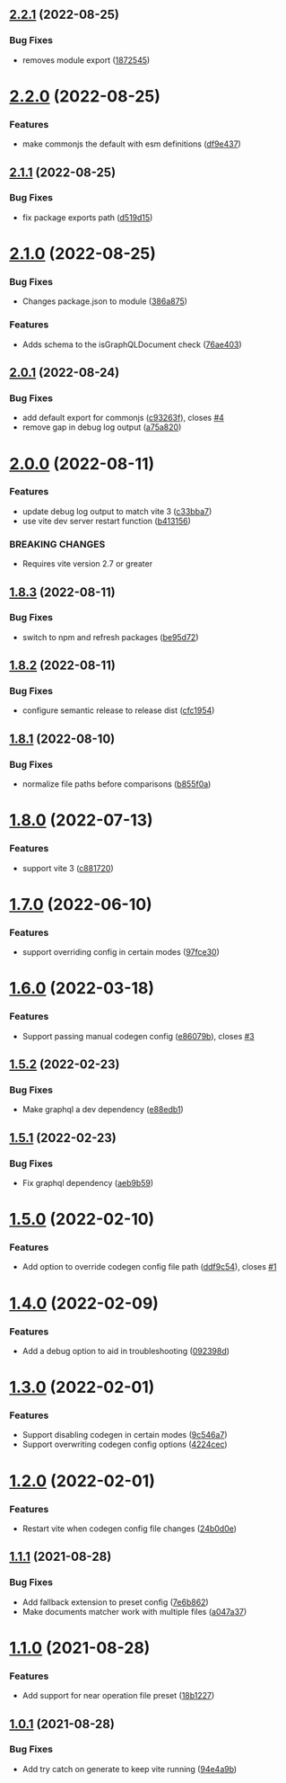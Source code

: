 ## [2.2.1](https://github.com/danielwaltz/vite-plugin-graphql-codegen/compare/v2.2.0...v2.2.1) (2022-08-25)


### Bug Fixes

* removes module export ([1872545](https://github.com/danielwaltz/vite-plugin-graphql-codegen/commit/18725450c9cdcc990e0af3de5e9e1046087d3a08))

# [2.2.0](https://github.com/danielwaltz/vite-plugin-graphql-codegen/compare/v2.1.1...v2.2.0) (2022-08-25)


### Features

* make commonjs the default with esm definitions ([df9e437](https://github.com/danielwaltz/vite-plugin-graphql-codegen/commit/df9e4374bf318ff4b9beddd76e0271820de3078d))

## [2.1.1](https://github.com/danielwaltz/vite-plugin-graphql-codegen/compare/v2.1.0...v2.1.1) (2022-08-25)


### Bug Fixes

* fix package exports path ([d519d15](https://github.com/danielwaltz/vite-plugin-graphql-codegen/commit/d519d156f999613a3b128ee68270fb9ee880994e))

# [2.1.0](https://github.com/danielwaltz/vite-plugin-graphql-codegen/compare/v2.0.1...v2.1.0) (2022-08-25)


### Bug Fixes

* Changes package.json to module ([386a875](https://github.com/danielwaltz/vite-plugin-graphql-codegen/commit/386a875c4703f0c32daf139365567ae1d071e32a))


### Features

* Adds schema to the isGraphQLDocument check ([76ae403](https://github.com/danielwaltz/vite-plugin-graphql-codegen/commit/76ae403afe58e02f315aa4141af7c93d44a75032))

## [2.0.1](https://github.com/danielwaltz/vite-plugin-graphql-codegen/compare/v2.0.0...v2.0.1) (2022-08-24)


### Bug Fixes

* add default export for commonjs ([c93263f](https://github.com/danielwaltz/vite-plugin-graphql-codegen/commit/c93263f118a249f8fc9f3f9bb0ea3d4bf02d2e0e)), closes [#4](https://github.com/danielwaltz/vite-plugin-graphql-codegen/issues/4)
* remove gap in debug log output ([a75a820](https://github.com/danielwaltz/vite-plugin-graphql-codegen/commit/a75a820e1daa376396466b1618085fdf047f7d87))

# [2.0.0](https://github.com/danielwaltz/vite-plugin-graphql-codegen/compare/v1.8.3...v2.0.0) (2022-08-11)


### Features

* update debug log output to match vite 3 ([c33bba7](https://github.com/danielwaltz/vite-plugin-graphql-codegen/commit/c33bba7e351ecb1fc09f015e949d539b3c804f26))
* use vite dev server restart function ([b413156](https://github.com/danielwaltz/vite-plugin-graphql-codegen/commit/b4131565f28a785a460b1c19385e9cd41d1252fb))


### BREAKING CHANGES

* Requires vite version 2.7 or greater

## [1.8.3](https://github.com/danielwaltz/vite-plugin-graphql-codegen/compare/v1.8.2...v1.8.3) (2022-08-11)


### Bug Fixes

* switch to npm and refresh packages ([be95d72](https://github.com/danielwaltz/vite-plugin-graphql-codegen/commit/be95d72e51c7eb907bab31ed08671ad0ac451c9c))

## [1.8.2](https://github.com/danielwaltz/vite-plugin-graphql-codegen/compare/v1.8.1...v1.8.2) (2022-08-11)


### Bug Fixes

* configure semantic release to release dist ([cfc1954](https://github.com/danielwaltz/vite-plugin-graphql-codegen/commit/cfc195413cfedf4e06ebcf0a84590d3e2610e27e))

## [1.8.1](https://github.com/danielwaltz/vite-plugin-graphql-codegen/compare/v1.8.0...v1.8.1) (2022-08-10)


### Bug Fixes

* normalize file paths before comparisons ([b855f0a](https://github.com/danielwaltz/vite-plugin-graphql-codegen/commit/b855f0a886505ef801dae6c05c258ea58e4e2a90))

# [1.8.0](https://github.com/danielwaltz/vite-plugin-graphql-codegen/compare/v1.7.0...v1.8.0) (2022-07-13)


### Features

* support vite 3 ([c881720](https://github.com/danielwaltz/vite-plugin-graphql-codegen/commit/c88172034685037a2d9dc2afc1ccbaa4fa03f621))

# [1.7.0](https://github.com/danielwaltz/vite-plugin-graphql-codegen/compare/v1.6.0...v1.7.0) (2022-06-10)


### Features

* support overriding config in certain modes ([97fce30](https://github.com/danielwaltz/vite-plugin-graphql-codegen/commit/97fce30fc87fdc388ce008d47760c773ba602990))

# [1.6.0](https://github.com/danielwaltz/vite-plugin-graphql-codegen/compare/v1.5.2...v1.6.0) (2022-03-18)


### Features

* Support passing manual codegen config ([e86079b](https://github.com/danielwaltz/vite-plugin-graphql-codegen/commit/e86079bce751acfa8e5b1b0f3565a7cc3f4b2514)), closes [#3](https://github.com/danielwaltz/vite-plugin-graphql-codegen/issues/3)

## [1.5.2](https://github.com/danielwaltz/vite-plugin-graphql-codegen/compare/v1.5.1...v1.5.2) (2022-02-23)


### Bug Fixes

* Make graphql a dev dependency ([e88edb1](https://github.com/danielwaltz/vite-plugin-graphql-codegen/commit/e88edb11a4042c5637c36493633e806e9f5ee919))

## [1.5.1](https://github.com/danielwaltz/vite-plugin-graphql-codegen/compare/v1.5.0...v1.5.1) (2022-02-23)


### Bug Fixes

* Fix graphql dependency ([aeb9b59](https://github.com/danielwaltz/vite-plugin-graphql-codegen/commit/aeb9b59da2e83822a71d0f827d0219eeedd295f8))

# [1.5.0](https://github.com/danielwaltz/vite-plugin-graphql-codegen/compare/v1.4.0...v1.5.0) (2022-02-10)


### Features

* Add option to override codegen config file path ([ddf9c54](https://github.com/danielwaltz/vite-plugin-graphql-codegen/commit/ddf9c5402c4d626d2e1761cd98d692c6cbda5efe)), closes [#1](https://github.com/danielwaltz/vite-plugin-graphql-codegen/issues/1)

# [1.4.0](https://github.com/danielwaltz/vite-plugin-graphql-codegen/compare/v1.3.0...v1.4.0) (2022-02-09)


### Features

* Add a debug option to aid in troubleshooting ([092398d](https://github.com/danielwaltz/vite-plugin-graphql-codegen/commit/092398db4e4a35eefc03f564f35ceb9cc7e8ffa8))

# [1.3.0](https://github.com/danielwaltz/vite-plugin-graphql-codegen/compare/v1.2.0...v1.3.0) (2022-02-01)


### Features

* Support disabling codegen in certain modes ([9c546a7](https://github.com/danielwaltz/vite-plugin-graphql-codegen/commit/9c546a799664df7877e980b3daf8353d8498fd9a))
* Support overwriting codegen config options ([4224cec](https://github.com/danielwaltz/vite-plugin-graphql-codegen/commit/4224cec993f6f7a9ca76dff4a677b9c42bb8586d))

# [1.2.0](https://github.com/danielwaltz/vite-plugin-graphql-codegen/compare/v1.1.1...v1.2.0) (2022-02-01)


### Features

* Restart vite when codegen config file changes ([24b0d0e](https://github.com/danielwaltz/vite-plugin-graphql-codegen/commit/24b0d0e6e4b1d22f40a79fd6b9e6fa5c223feba7))

## [1.1.1](https://github.com/danielwaltz/vite-plugin-graphql-codegen/compare/v1.1.0...v1.1.1) (2021-08-28)


### Bug Fixes

* Add fallback extension to preset config ([7e6b862](https://github.com/danielwaltz/vite-plugin-graphql-codegen/commit/7e6b86298640a37522c85a3d36eca8d72cab516a))
* Make documents matcher work with multiple files ([a047a37](https://github.com/danielwaltz/vite-plugin-graphql-codegen/commit/a047a3782e735eb769fc58d9e4ef7c551d338b23))

# [1.1.0](https://github.com/danielwaltz/vite-plugin-graphql-codegen/compare/v1.0.1...v1.1.0) (2021-08-28)


### Features

* Add support for near operation file preset ([18b1227](https://github.com/danielwaltz/vite-plugin-graphql-codegen/commit/18b12279629e3874edd3c691bfdede73a0a60ca4))

## [1.0.1](https://github.com/danielwaltz/vite-plugin-graphql-codegen/compare/v1.0.0...v1.0.1) (2021-08-28)


### Bug Fixes

* Add try catch on generate to keep vite running ([94e4a9b](https://github.com/danielwaltz/vite-plugin-graphql-codegen/commit/94e4a9b68460a2f3517310545b695d22ad5ad81f))
